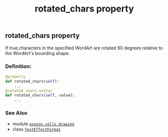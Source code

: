 ﻿---
title: rotated_chars property
second_title: Aspose.Cells for Python via .NET API References
description: 
type: docs
weight: 90
url: /aspose.cells.drawing/texteffectformat/rotated_chars/
is_root: false
---

## rotated_chars property


If true,characters in the specified WordArt are rotated 90 degrees relative to the WordArt's bounding shape.
### Definition:
```python
@property
def rotated_chars(self):
    ...
@rotated_chars.setter
def rotated_chars(self, value):
    ...
```

### See Also
* module [`aspose.cells.drawing`](../../)
* class [`TextEffectFormat`](/cells/python-net/aspose.cells.drawing/texteffectformat)
